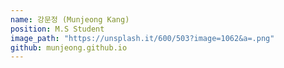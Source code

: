 ```yaml
---
name: 강문정 (Munjeong Kang)
position: M.S Student
image_path: "https://unsplash.it/600/503?image=1062&a=.png"
github: munjeong.github.io
---
```

